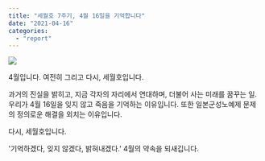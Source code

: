 ```yaml
---
title: "세월호 7주기, 4월 16일을 기억합니다"
date: "2021-04-16"
categories: 
  - "report"
---
```


![](https://womenandwar.net/kr/wp-content/uploads/2021/04/photo_2021-04-16_09-07-10-1024x1024.jpg)

4월입니다. 여전히 그리고 다시, 세월호입니다.

과거의 진실을 밝히고, 지금 각자의 자리에서 연대하며, 더불어 사는 미래를 꿈꾸는 일. 우리가 4월 16일을 잊지 않고 죽음을 기억하는 이유입니다. 또한 일본군성노예제 문제의 정의로운 해결을 외치는 이유입니다.

다시, 세월호입니다.

'기억하겠다, 잊지 않겠다, 밝혀내겠다.' 4월의 약속을 되새깁니다.
